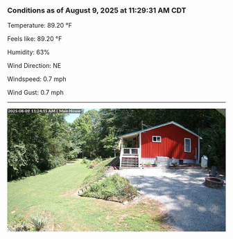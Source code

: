 ### Conditions as of August 9, 2025 at 11:29:31 AM CDT 

Temperature: 89.20 &deg;F

Feels like: 89.20 &deg;F

Humidity: 63%

Wind Direction: NE

Windspeed: 0.7 mph

Wind Gust: 0.7 mph

---

<img src="./images/latest.jpeg"/>

